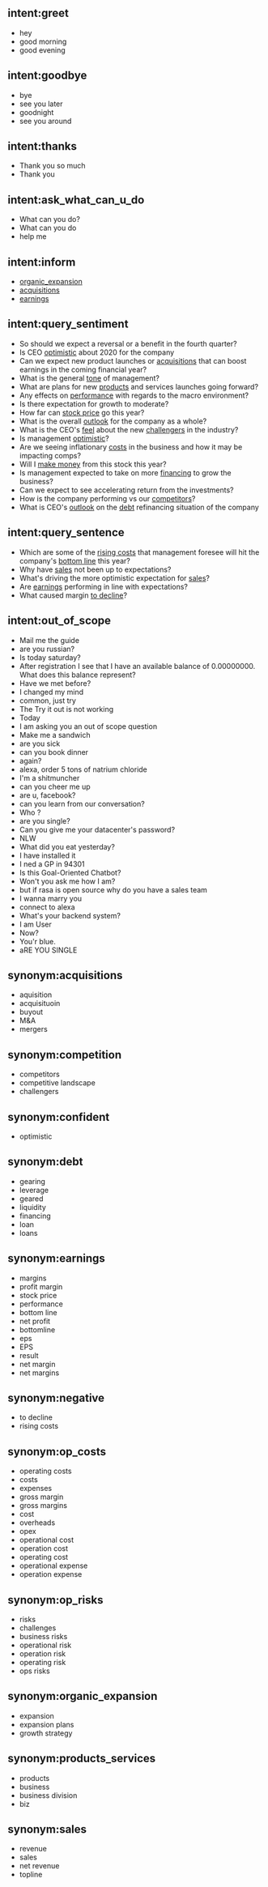 ## intent:greet
- hey
- good morning
- good evening

## intent:goodbye
- bye
- see you later
- goodnight
- see you around

## intent:thanks
- Thank you so much
- Thank you

## intent:ask_what_can_u_do
- What can you do?
- What can you do
- help me

## intent:inform
- [organic_expansion](aspect_type)
- [acquisitions](aspect_type)
- [earnings](aspect_type)

## intent:query_sentiment
- So should we expect a reversal or a benefit in the fourth quarter?
- Is CEO [optimistic](emot_polarity) about 2020 for the company
- Can we expect new product launches or [acquisitions](aspect_type) that can boost earnings in the coming financial year?
- What is the general [tone](emot_polarity) of management?
- What are plans for new [products](aspect_type:products_services) and services launches going forward?
- Any effects on [performance](aspect_type:earnings) with regards to the macro environment?
- Is there expectation for growth to moderate?
- How far can [stock price](aspect_type:earnings) go this year?
- What is the overall [outlook](sent_polarity) for the company as a whole?
- What is the CEO's [feel](emot_polarity) about the new [challengers](aspect_type:competition) in the industry?
- Is management [optimistic](emot_polarity)?
- Are we seeing inflationary [costs](aspect_type:op_costs) in the business and how it may be impacting comps?
- Will I [make money](sent_polarity) from this stock this year?
- Is management expected to take on more [financing](aspect_type:debt) to grow the business?
- Can we expect to see accelerating return from the investments?
- How is the company performing vs our [competitors](aspect_type:competition)?
- What is CEO's [outlook](sent_polarity) on the [debt](aspect_type) refinancing situation of the company

## intent:query_sentence
- Which are some of the [rising costs](sent_polarity:negative) that management foresee will hit the company's [bottom line](aspect_type:earnings) this year?
- Why have [sales](aspect_type) not been up to expectations?
- What's driving the more optimistic expectation for [sales](aspect_type)?
- Are [earnings](aspect_type) performing in line with expectations?
- What caused margin [to decline](sent_polarity:negative)?

## intent:out_of_scope
- Mail me the guide
- are you russian?
- Is today saturday?
- After registration I see that I have an available balance of 0.00000000. What does this balance represent?
- Have we met before?
- I changed my mind
- common, just try
- The Try it out is not working
- Today
- I am asking you an out of scope question
- Make me a sandwich
- are you sick
- can you book dinner
- again?
- alexa, order 5 tons of natrium chloride
- I'm a shitmuncher
- can you cheer me up
- are u, facebook?
- can you learn from our conversation?
- Who ?
- are you single?
- Can you give me your datacenter's password?
- NLW
- What did you eat yesterday?
- I have installed it
- I ned a GP in 94301
- Is this Goal-Oriented Chatbot?
- Won't you ask me how I am?
- but if rasa is open source why do you have a sales team
- I wanna marry you
- connect to alexa
- What's your backend system?
- I am User
- Now?
- You'r blue.
- aRE YOU SINGLE

## synonym:acquisitions
- aquisition
- acquisituoin
- buyout
- M&A
- mergers

## synonym:competition
- competitors
- competitive landscape
- challengers

## synonym:confident
- optimistic

## synonym:debt
- gearing
- leverage
- geared
- liquidity
- financing
- loan
- loans

## synonym:earnings
- margins
- profit margin
- stock price
- performance
- bottom line
- net profit
- bottomline
- eps
- EPS
- result
- net margin
- net margins

## synonym:negative
- to decline
- rising costs

## synonym:op_costs
- operating costs
- costs
- expenses
- gross margin
- gross margins
- cost
- overheads
- opex
- operational cost
- operation cost
- operating cost
- operational expense
- operation expense

## synonym:op_risks
- risks
- challenges
- business risks
- operational risk
- operation risk
- operating risk
- ops risks

## synonym:organic_expansion
- expansion
- expansion plans
- growth strategy

## synonym:products_services
- products
- business
- business division
- biz

## synonym:sales
- revenue
- sales
- net revenue
- topline
